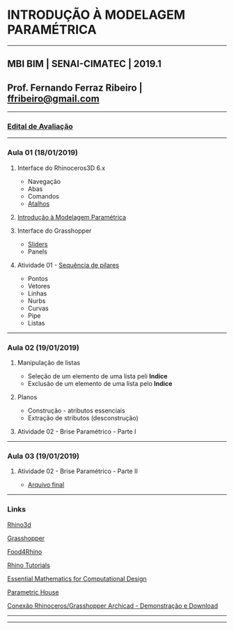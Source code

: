 # INTRODUÇÃO À MODELAGEM PARAMÉTRICA

_______

## MBI BIM | SENAI-CIMATEC | 2019.1

## Prof. Fernando Ferraz Ribeiro | ffribeiro@gmail.com

_______

### [Edital de Avaliação](EdialAvaliacoes/edital01.md)

_______

### Aula 01 (18/01/2019)

1. Interface do Rhinoceros3D  6.x

    - Navegação
    - Abas
    - Comandos
    - [Atalhos](https://255ribeiro.github.io/CAD_intro/atalhosRhino/atalhosRhino.html)

2. [Introdução à Modelagem Paramétrica](slides/Intro_modelagem_param_MBI_BIM.pdf)

3. Interface do Grasshopper

    - [Sliders](Slider/Slider_carac.md)
    - Panels

4. Atividade 01 - [Sequência de pilares](https://255ribeiro.github.io/CAD_intro/grasshopper_intro/gh_intro.html)

    - Pontos
    - Vetores
    - Linhas
    - Nurbs
    - Curvas
    - Pipe
    - Listas

_______

### Aula 02 (19/01/2019)

1. Manipulação de listas

    - Seleção de um elemento de uma lista peli **Indice**
    - Exclusão de um elemento de uma lista pelo **Indice**

1. Planos

    - Construção - atributos essenciais
    - Extração de stributos (desconstrução)

1. Atividade 02 - Brise Paramétrico - Parte I

_______

### Aula 03 (19/01/2019)

1. Atividade 02 - Brise Paramétrico - Parte II

    - [Arquivo final](./brise_parametrico.gh)

_______

### Links

[Rhino3d](https://www.rhino3d.com/)

[Grasshopper](https://www.grasshopper3d.com/)

[Food4Rhino](https://www.food4rhino.com/)

[Rhino Tutorials](https://www.youtube.com/channel/UCsWpNdwxf0I3ffkedM505xA/featured)

[Essential Mathematics for Computational Design](https://discourse.mcneel.com/t/the-essential-mathematics-third-edition/4049)

[Parametric House](https://www.youtube.com/parametrichouse)

[Conexão Rhinoceros/Grasshopper Archicad - Demonstração e Download](https://www.graphisoft.com/br/archicad/rhino-grasshopper/index.html)

_______
_______